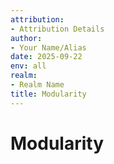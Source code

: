 ```yaml
---
attribution:
- Attribution Details
author:
- Your Name/Alias
date: 2025-09-22
env: all
realm:
- Realm Name
title: Modularity
---
```


# Modularity
